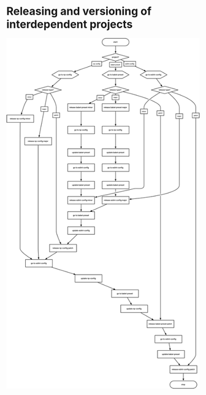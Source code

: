 # Releasing and versioning of interdependent projects

![flowchart describing the release process](./flowchart.png)